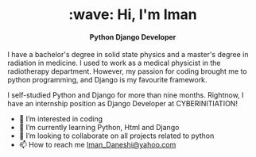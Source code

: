 <h1 align="center">:wave: Hi, I'm Iman</h1>
<h4 align="center">Python Django Developer</h4>
<p>I have a bachelor's degree in solid state physics and a master's degree in radiation in medicine. I used to work as a medical physicist in the radiotherapy department. However, my passion for coding brought me to python programming, and Django is my favourite framework.</p>
<p>I self-studied Python and Django for more than nine months. Rightnow, I have an internship position as Django Developer at CYBERINITIATION!</p>


- 👀 I’m interested in coding
- 🌱 I’m currently learning Python, Html and Django
- 💞️ I’m looking to collaborate on all projects related to python
- 📫 How to reach me Iman_Daneshi@yahoo.com


